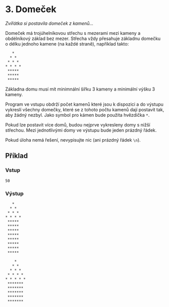 # 3. Domeček

_Zvířátka si postavila domeček z kamenů…_

Domeček má trojúhelníkovou střechu s mezerami mezi kameny a obdélníkový základ bez mezer. 
Střecha vždy přesahuje základnu domečku o délku jednoho kamene (na každé straně), například takto:

```
   *
  * *
 * * *
* * * *
 *****
 *****
 *****
```

Základna domu musí mít minimnální šířku 3 kameny a minimální výšku 3 kameny.

Program ve vstupu obdrží počet kamenů které jsou k dispozici a do výstupu vykreslí všechny domečky,
které se z tohoto počtu kamenů dají postavit tak, aby žádný nezbyl.
Jako symbol pro kámen bude použita hvězdička `*`.

Pokud lze postavit více domů, budou nejprve vykresleny domy s nižší střechou.
Mezi jednotlivými domy ve výstupu bude jeden prázdný řádek.

Pokud úloha nemá řešení, nevypisujte nic (ani prázdný řádek `\n`).

## Příklad

### Vstup
```
50
```

### Výstup
```
   *
  * *
 * * *
* * * *
 *****
 *****
 *****
 *****
 *****
 *****
 *****
 *****

    *
   * *
  * * *
 * * * *
* * * * *
 *******
 *******
 *******
 *******
 *******
```
